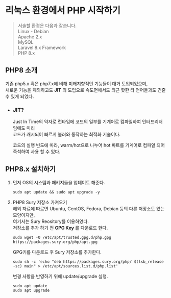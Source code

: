 # 리눅스 환경에서 PHP 시작하기 

> 서술할 환경은 다음과 같습니다.  
> Linux - Debian  
> Apache 2.x  
> MySQL  
> Laravel 8.x Framework  
> PHP 8.x  

## PHP8 소개
기존 php5.x 혹은 php7.x에 비해 미래지향적인 기능들이 대거 도입되었으며,    
새로운 기능을 제외하고도 __JIT__ 의 도입으로 속도면에서도 최근 핫한 타 언어들과도 견줄 수 있게 되었다.  

- ### JIT?
    Just In Time의 약자로 런타임에 코드의 일부를 기계어로 컴파일하여 인터프리터임에도 미리  
    코드가 캐시되어 빠르게 불러와 동작하는 최적화 기술이다.

    코드의 실행 빈도에 따라, warm/hot으로 나누어 hot 파트를 기계어로 컴파일 되어 즉석하여 사용 할 수 있다.

## PHP8.x 설치하기
1. 먼저 OS의 시스템과 패키지들을 업데이트 해준다.
    ```shell
    sudo apt update && sudo apt upgrade -y
    ``` 

2. PHP8 Sury 저장소 가져오기  
해외 자료에 따르면 Ubuntu, CentOS, Fedora, Debian 등의 다른 저장소도 있는 모양이지만,   
여기서는 Sury Reository를 이용하였다.  
저장소를 추가 하기 전 __GPG Key__ 를 다운로드 한다.  
    ```shell
    sudo wget -O /etc/apt/trusted.gpg.d/php.gpg https://packages.sury.org/php/apt.gpg
    ```
    GPG키를 다운로드 후 Sury 저장소를 추가한다.
    ```shell
    sudo sh -c 'echo "deb https://packages.sury.org/php/ $(lsb_release -sc) main" > /etc/apt/sources.list.d/php.list'
    ```
    변경 사항을 반영하기 위해 update/upgrade 실행.
    ```shell
    sudo apt update
    sudo apt upgrade
    ``` 
    
